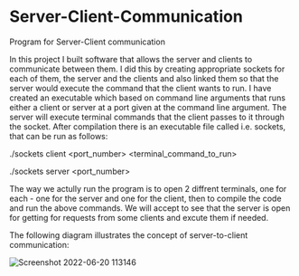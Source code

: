 # Server-Client-Communication
Program for Server-Client communication


In this project I built software that allows the server and clients to communicate between them. I did this by creating appropriate sockets for each of them, the server and the clients and also linked them so that the server would execute the command that the client wants to run.
I have created an executable which based on command line arguments that runs either a client or server at a port given at the command line argument.
The server will execute terminal commands that the client passes to it through the socket.
After compilation there is an executable file called i.e. sockets, that can be run as follows:

./sockets client <port_number> <terminal_command_to_run>
  
./sockets server <port_number>

The way we actully run the program is to open 2 diffrent terminals, one for each - one for the server and one for the client, then to compile the 
code and run the above commands. We will accept to see that the server is open for getting for requests from some clients and excute them if needed. 
  
The following diagram illustrates the concept of server-to-client communication: 
  
  ![Screenshot 2022-06-20 113146](https://user-images.githubusercontent.com/64755588/174560010-5ce44593-91dd-41bb-9ef8-918337181fa5.png)

